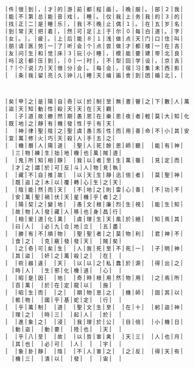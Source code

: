 </br>
 | 件 | 很 | 到 | ， | 才 | 的 | 游 | 前 | 都 | 程 | 画 | 。 | 晚 | 服 | 。 | 部 | ２ | 我 | 
</br>
 | 能 | 不 | 第 | 总 | 能 | 音 | 戏 | ， | 睡 | 。 | 仅 | 我 | 上 | 务 | 我 | 的 | ３ | 的 | 
</br>
 | 找 | 正 | 二 | 是 | 睡 | 乐 | ， | 我 | 不 | 晚 | 止 | 偶 | １ | 。 | 在 | 五 | 岁 | 名 | 
</br>
 | 到 | 常 | 天 | 把 | 着 | ， | 然 | 可 | 足 | 上 | 于 | 尔 | ０ | 每 | 白 | 道 | 。 | 字 | 
</br>
 | 女 | 。 | 。 | 疲 | 。 | 上 | 后 | 能 | ８ | １ | 浅 | 做 | 点 | 天 | 门 | 口 | 住 | 叫 | 
</br>
 | 朋 | 请 | 医 | 劳 | 一 | 了 | 听 | 会 | 个 | 点 | 尝 | 做 | 才 | 都 | 楼 | 一 | 在 | 吉 | 
</br>
 | 友 | 问 | 生 | 和 | 觉 | 床 | ３ | 玩 | 小 | 睡 | ， | 模 | 能 | 要 | 建 | 带 | 北 | 良 | 
</br>
 | 吗 | 这 | 都 | 压 | 到 | ， | ０ | 一 | 时 | ， | 不 | 型 | 回 | 学 | 设 | ， | 京 | 吉 | 
</br>
 | ？ | 个 | 说 | 力 | 天 | 很 | 分 | 会 | 。 | 每 | 会 | ， | 宿 | 习 | 集 | 未 | 西 | 影 | 
</br>
 | 　 | 条 | 我 | 留 | 亮 | 久 | 钟 | 儿 | 睡 | 天 | 编 | 画 | 舍 | 到 | 团 | 婚 | 北 | ， | 
</br>
</br>
</br>


</br>
 | 矣 | 甲 | 之 | 是 | 陽 | 自 | 奇 | 以 | 於 | 制 | 至 | 無 | 晝 | 瞽 | 之 | 下 | 數 | 人 | 萬 | 盜 | 天 | 知 | 動 | 性 | 殺 | 天 | 天 | 在 | 天 | 觀 | 
</br>
 | 　 | 子 | 道 | 故 | 勝 | 然 | 期 | 愚 | 恩 | 在 | 樂 | 恩 | 夜 | 者 | 輕 | 莫 | 大 | 知 | 化 | 既 | 地 | 之 | 靜 | 有 | 機 | 發 | 性 | 乎 | 有 | 天 | 
</br>
 | 　 | 神 | 律 | 聖 | 陰 | 之 | 聖 | 虞 | 愚 | 炁 | 性 | 而 | 用 | 善 | 命 | 不 | 小 | 其 | 安 | 宜 | 萬 | 修 | 火 | 巧 | 天 | 殺 | 人 | 手 | 五 | 之 | 
</br>
 | 　 | 機 | 曆 | 人 | 陽 | 道 | 　 | 聖 | 人 | 死 | 餘 | 恩 | 師 | 聽 | 　 | 能 | 有 | 神 | 　 | 三 | 物 | 練 | 生 | 拙 | 地 | 機 | 也 | 萬 | 賊 | 道 | 
</br>
 | 　 | 鬼 | 所 | 知 | 相 | 靜 | 　 | 我 | 以 | 者 | 至 | 生 | 萬 | 聾 | 　 | 見 | 定 | 而 | 　 | 才 | 之 | 謂 | 於 | 可 | 反 | 斗 | 人 | 物 | 見 | 執 | 
</br>
 | 　 | 藏 | 不 | 自 | 推 | 故 | 　 | 以 | 天 | 生 | 靜 | 迅 | 倍 | 者 | 　 | 莫 | 聖 | 神 | 　 | 既 | 盜 | 之 | 木 | 以 | 覆 | 轉 | 心 | 生 | 之 | 天 | 
</br>
 | 　 | 陰 | 能 | 然 | 而 | 天 | 　 | 不 | 地 | 之 | 則 | 雷 | 心 | 善 | 　 | 不 | 功 | 不 | 　 | 安 | 萬 | 聖 | 禍 | 伏 | 天 | 星 | 機 | 乎 | 者 | 之 | 
</br>
 | 　 | 陽 | 契 | 之 | 變 | 地 | 　 | 愚 | 文 | 根 | 廉 | 烈 | 生 | 視 | 　 | 能 | 生 | 知 | 　 | 故 | 物 | 人 | 發 | 藏 | 人 | 移 | 也 | 身 | 昌 | 行 | 
</br>
 | 　 | 相 | 爰 | 道 | 化 | 萬 | 　 | 虞 | 理 | 生 | 天 | 風 | 於 | 絕 | 　 | 知 | 焉 | 其 | 　 | 曰 | 人 | 　 | 必 | 九 | 合 | 地 | 立 | 　 | 五 | 盡 | 
</br>
 | 　 | 勝 | 有 | 不 | 順 | 物 | 　 | 聖 | 聖 | 者 | 之 | 莫 | 物 | 利 | 　 | 君 | 神 | 不 | 　 | 食 | 之 | 　 | 克 | 竅 | 發 | 發 | 天 | 　 | 賊 | 矣 | 
</br>
 | 　 | 之 | 奇 | 可 | 矣 | 生 | 　 | 人 | 我 | 死 | 至 | 不 | 死 | 一 | 　 | 子 | 明 | 神 | 　 | 其 | 盜 | 　 | 奸 | 之 | 萬 | 殺 | 之 | 　 | 在 | 　 | 
</br>
 | 　 | 術 | 器 | 違 | 　 | 天 | 　 | 以 | 以 | 之 | 私 | 蠢 | 於 | 源 | 　 | 得 | 出 | 之 | 　 | 時 | 人 | 　 | 生 | 邪 | 化 | 機 | 道 | 　 | 心 | 　 | 
</br>
 | 　 | 昭 | 是 | 因 | 　 | 地 | 　 | 奇 | 時 | 根 | 用 | 然 | 物 | 用 | 　 | 之 | 焉 | 所 | 　 | 百 | 萬 | 　 | 於 | 在 | 定 | 龍 | 以 | 　 | 施 | 　 | 
</br>
 | 　 | 昭 | 生 | 而 | 　 | 之 | 　 | 期 | 物 | 恩 | 之 | 　 | 機 | 師 | 　 | 固 | 其 | 以 | 　 | 骸 | 物 | 　 | 國 | 乎 | 基 | 蛇 | 定 | 　 | 行 | 　 | 
</br>
 | 　 | 乎 | 萬 | 制 | 　 | 道 | 　 | 聖 | 文 | 生 | 至 | 　 | 在 | 十 | 　 | 躬 | 盜 | 神 | 　 | 理 | 之 | 　 | 時 | 三 | 　 | 起 | 人 | 　 | 於 | 　 | 
</br>
 | 　 | 進 | 象 | 之 | 　 | 浸 | 　 | 我 | 理 | 於 | 公 | 　 | 目 | 倍 | 　 | 小 | 機 | 日 | 　 | 動 | 盜 | 　 | 動 | 要 | 　 | 陸 | 也 | 　 | 天 | 　 | 
</br>
 | 　 | 乎 | 八 | 至 | 　 | 故 | 　 | 以 | 哲 | 害 | 禽 | 　 | 天 | 三 | 　 | 人 | 也 | 月 | 　 | 其 | 也 | 　 | 必 | 可 | 　 | 人 | 　 | 　 | 宇 | 　 | 
</br>
 | 　 | 象 | 卦 | 靜 | 　 | 陰 | 　 | 不 | 人 | 害 | 之 | 　 | 之 | 反 | 　 | 得 | 天 | 有 | 　 | 機 | 三 | 　 | 潰 | 以 | 　 | 發 | 　 | 　 | 宙 | 　 | 